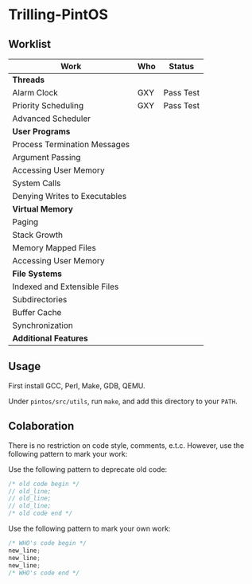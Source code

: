 # Trilling-PintOS

## Worklist

Work|Who|Status
---|---|---
__Threads__||
Alarm Clock|GXY|Pass Test
Priority Scheduling|GXY|Pass Test
Advanced Scheduler||
__User Programs__||
Process Termination Messages||
Argument Passing||
Accessing User Memory||
System Calls||
Denying Writes to Executables||
__Virtual Memory__||
Paging||
Stack Growth||
Memory Mapped Files||
Accessing User Memory||
__File Systems__||
Indexed and Extensible Files||
Subdirectories||
Buffer Cache||
Synchronization||
__Additional Features__||


## Usage

First install GCC, Perl, Make, GDB, QEMU.

Under `pintos/src/utils`, run `make`, and add this directory to your `PATH`.

## Colaboration

There is no restriction on code style, comments, e.t.c.
However, use the following pattern to mark your work:

Use the following pattern to deprecate old code:

```c
/* old code begin */
// old_line;
// old_line;
// old_line;
/* old code end */
```

Use the following pattern to mark your own work:

```c
/* WHO's code begin */
new_line;
new_line;
new_line;
/* WHO's code end */ 
```